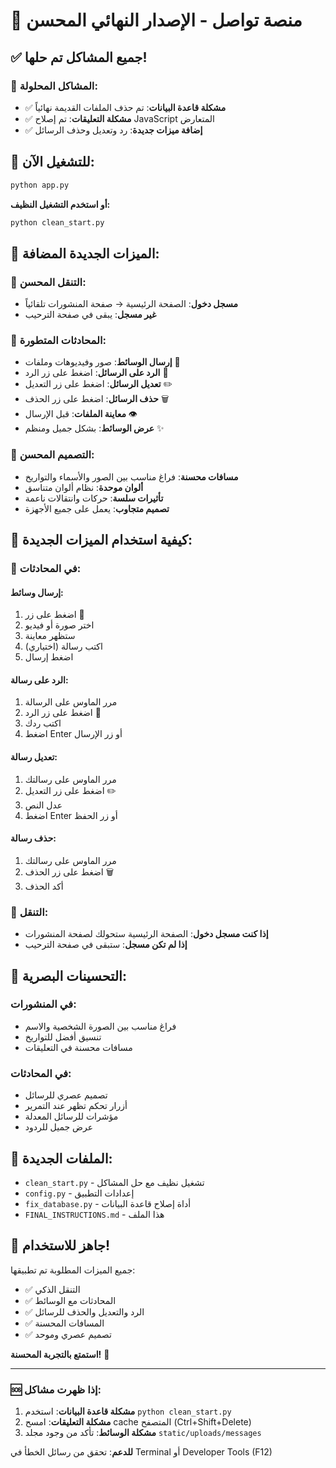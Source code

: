 # 🎉 منصة تواصل - الإصدار النهائي المحسن

## ✅ جميع المشاكل تم حلها!

### 🔧 المشاكل المحلولة:
- ✅ **مشكلة قاعدة البيانات**: تم حذف الملفات القديمة نهائياً
- ✅ **مشكلة التعليقات**: تم إصلاح JavaScript المتعارض
- ✅ **إضافة ميزات جديدة**: رد وتعديل وحذف الرسائل

## 🚀 للتشغيل الآن:

```bash
python app.py
```

**أو استخدم التشغيل النظيف:**
```bash
python clean_start.py
```

## 🎯 الميزات الجديدة المضافة:

### 🧭 التنقل المحسن:
- **مسجل دخول**: الصفحة الرئيسية → صفحة المنشورات تلقائياً
- **غير مسجل**: يبقى في صفحة الترحيب

### 💬 المحادثات المتطورة:
- **إرسال الوسائط**: صور وفيديوهات وملفات 📎
- **الرد على الرسائل**: اضغط على زر الرد 🔄
- **تعديل الرسائل**: اضغط على زر التعديل ✏️
- **حذف الرسائل**: اضغط على زر الحذف 🗑️
- **معاينة الملفات**: قبل الإرسال 👁️
- **عرض الوسائط**: بشكل جميل ومنظم ✨

### 🎨 التصميم المحسن:
- **مسافات محسنة**: فراغ مناسب بين الصور والأسماء والتواريخ
- **ألوان موحدة**: نظام ألوان متناسق
- **تأثيرات سلسة**: حركات وانتقالات ناعمة
- **تصميم متجاوب**: يعمل على جميع الأجهزة

## 📱 كيفية استخدام الميزات الجديدة:

### 💬 في المحادثات:

#### إرسال وسائط:
1. اضغط على زر 📎
2. اختر صورة أو فيديو
3. ستظهر معاينة
4. اكتب رسالة (اختياري)
5. اضغط إرسال

#### الرد على رسالة:
1. مرر الماوس على الرسالة
2. اضغط على زر الرد 🔄
3. اكتب ردك
4. اضغط Enter أو زر الإرسال

#### تعديل رسالة:
1. مرر الماوس على رسالتك
2. اضغط على زر التعديل ✏️
3. عدل النص
4. اضغط Enter أو زر الحفظ

#### حذف رسالة:
1. مرر الماوس على رسالتك
2. اضغط على زر الحذف 🗑️
3. أكد الحذف

### 🧭 التنقل:
- **إذا كنت مسجل دخول**: الصفحة الرئيسية ستحولك لصفحة المنشورات
- **إذا لم تكن مسجل**: ستبقى في صفحة الترحيب

## 🎨 التحسينات البصرية:

### في المنشورات:
- فراغ مناسب بين الصورة الشخصية والاسم
- تنسيق أفضل للتواريخ
- مسافات محسنة في التعليقات

### في المحادثات:
- تصميم عصري للرسائل
- أزرار تحكم تظهر عند التمرير
- مؤشرات للرسائل المعدلة
- عرض جميل للردود

## 🔧 الملفات الجديدة:

- `clean_start.py` - تشغيل نظيف مع حل المشاكل
- `config.py` - إعدادات التطبيق
- `fix_database.py` - أداة إصلاح قاعدة البيانات
- `FINAL_INSTRUCTIONS.md` - هذا الملف

## 🎉 جاهز للاستخدام!

جميع الميزات المطلوبة تم تطبيقها:
- ✅ التنقل الذكي
- ✅ المحادثات مع الوسائط
- ✅ الرد والتعديل والحذف للرسائل
- ✅ المسافات المحسنة
- ✅ تصميم عصري وموحد

**استمتع بالتجربة المحسنة!** 🌟

---

### 🆘 إذا ظهرت مشاكل:

1. **مشكلة قاعدة البيانات**: استخدم `python clean_start.py`
2. **مشكلة التعليقات**: امسح cache المتصفح (Ctrl+Shift+Delete)
3. **مشكلة الوسائط**: تأكد من وجود مجلد `static/uploads/messages`

**للدعم**: تحقق من رسائل الخطأ في Terminal أو Developer Tools (F12)